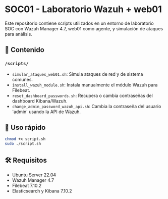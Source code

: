 # SOC01 - Laboratorio Wazuh + web01

Este repositorio contiene scripts utilizados en un entorno de laboratorio SOC con Wazuh Manager 4.7, web01 como agente, y simulación de ataques para análisis.

## 📁 Contenido

### `/scripts/`
- `simular_ataques_web01.sh`: Simula ataques de red y de sistema comunes.
- `install_wazuh_module.sh`: Instala manualmente el módulo Wazuh para Filebeat.
- `reset_dashboard_passwords.sh`: Recupera o cambia contraseñas del dashboard Kibana/Wazuh.
- `change_admin_password_wazuh_api.sh`: Cambia la contraseña del usuario 'admin' usando la API de Wazuh.

## 🚀 Uso rápido

```bash
chmod +x script.sh
sudo ./script.sh
```

## 🛠 Requisitos

- Ubuntu Server 22.04
- Wazuh Manager 4.7
- Filebeat 7.10.2
- Elasticsearch y Kibana 7.10.2
